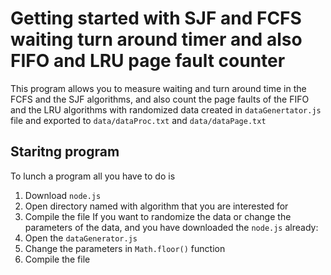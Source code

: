 # Getting started with SJF and FCFS waiting turn around timer and also FIFO and LRU page fault counter
This program allows you to measure waiting and turn around time in the FCFS and the SJF algorithms, and also count the page faults of the FIFO and the LRU algorithms with randomized data created in `dataGenertator.js` file and exported to  `data/dataProc.txt` and `data/dataPage.txt`
## Staritng program
To lunch a program all you have to do is
1. Download `node.js`
2. Open directory named with algorithm that you are interested for
3. Compile the file
If you want to randomize the data or change the parameters of the data, and you have downloaded the `node.js` already:
1. Open the `dataGenerator.js`
2. Change the parameters in `Math.floor()` function
3. Compile the file
